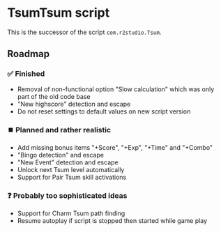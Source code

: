# TsumTsum script
This is the successor of the script `com.r2studio.Tsum`.  

## Roadmap

### ✅ Finished
- Removal of non-functional option "Slow calculation" which was only part of the old code base
- "New highscore" detection and escape
- Do not reset settings to default values on new script version

### ⏹️ Planned and rather realistic
- Add missing bonus items "+Score", "+Exp", "+Time" and "+Combo"
- "Bingo detection" and escape 
- "New Event" detection and escape
- Unlock next Tsum level automatically
- Support for Pair Tsum skill activations

### ❓ Probably too sophisticated ideas
- Support for Charm Tsum path finding
- Resume autoplay if script is stopped then started while game play
